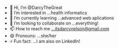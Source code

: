 - 👋 Hi, I’m @DarcyTheGreat
- 👀 I’m interested in ...health informatics
- 🌱 I’m currently learning ...advanced web aplications
- 💞️ I’m looking to collaborate on ...everything!
- 📫 How to reach me ...itsdarcynelson@gmail.com
- 😄 Pronouns: ...she/her
- ⚡ Fun fact: ...I am also on LinkedIn!

<!---
DarcyTheGreat/DarcyTheGreat is a ✨ special ✨ repository because its `README.md` (this file) appears on your GitHub profile.
You can click the Preview link to take a look at your changes.
--->
